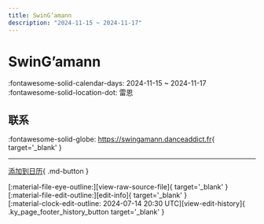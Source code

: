 ```yaml
---
title: SwinG’amann
description: "2024-11-15 ~ 2024-11-17"
---
```


# SwinG’amann 

:fontawesome-solid-calendar-days: 2024-11-15 ~ 2024-11-17  
:fontawesome-solid-location-dot: 雷恩  

## 联系

:fontawesome-solid-globe: <https://swingamann.danceaddict.fr>{ target='_blank' }  

---

[添加到日历](https://swing.news/ics/zh-Hans/2024/fr_FR/swingamann-2024.ics){ .md-button }

<div class="ky_page_footer" markdown>
<div class="ky_page_footer_trailing" markdown="span">
[:material-file-eye-outline:][view-raw-source-file]{ target='_blank' }
[:material-file-edit-outline:][edit-info]{ target='_blank' }
</div>
<div class="ky_page_footer_leading" markdown="span">
[:material-clock-edit-outline: 2024-07-14 20:30 UTC][view-edit-history]{ .ky_page_footer_history_button target='_blank' }
</div>
</div>

[view-raw-source-file]: https://github.com/swingdance/events/blob/main/2024/fr_FR/swingamann-2024.json "查看原始源文件"
[edit-info]: https://github.com/swingdance/events/issues/new?assignees=&labels=update+event&projects=&template=03-update_entity.yml&title=%5B2024%2Ffr_FR%5D%20SwinG%E2%80%99amann&region=fr_FR&year=2024&id=swingamann-2024&name=SwinG%E2%80%99amann&org_id= "编辑信息"

[view-edit-history]: https://github.com/swingdance/events/commits/main/2024/fr_FR/swingamann-2024.json "查看编辑历史"
